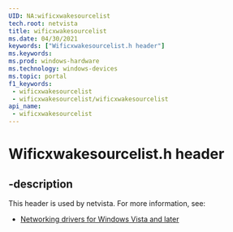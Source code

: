 ```yaml
---
UID: NA:wificxwakesourcelist
tech.root: netvista
title: wificxwakesourcelist
ms.date: 04/30/2021
keywords: ["Wificxwakesourcelist.h header"]
ms.keywords: 
ms.prod: windows-hardware
ms.technology: windows-devices
ms.topic: portal
f1_keywords:
 - wificxwakesourcelist
 - wificxwakesourcelist/wificxwakesourcelist
api_name:
 - wificxwakesourcelist
---
```


# Wificxwakesourcelist.h header


## -description

This header is used by netvista. For more information, see:

- [Networking drivers for Windows Vista and later](../_netvista/index.md)


